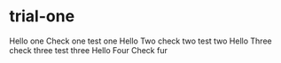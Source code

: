 # trial-one
Hello one Check one test one
Hello Two check two test two
Hello Three check three test three
Hello Four Check fur
